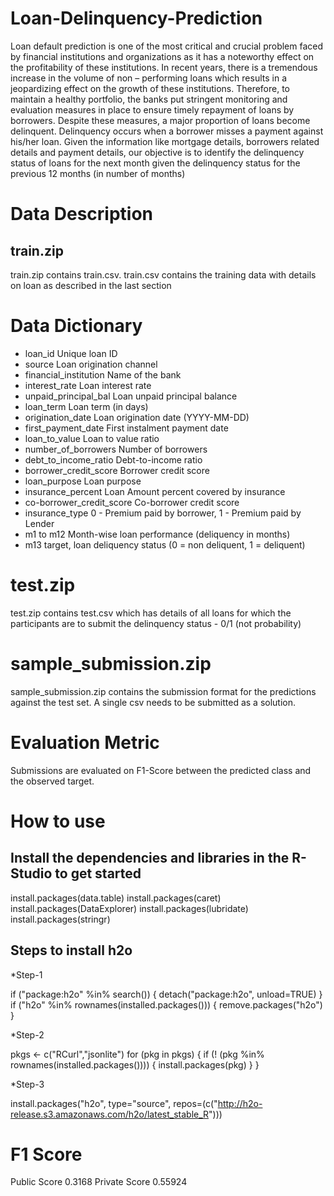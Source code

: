 # Loan-Delinquency-Prediction

Loan default prediction is one of the most critical and crucial problem faced by financial institutions and organizations as it has a noteworthy effect on the profitability of these institutions. In recent years, there is a tremendous increase in the volume of non – performing loans which results in a jeopardizing effect on the growth of these institutions.
Therefore, to maintain a healthy portfolio, the banks put stringent monitoring and evaluation measures in place to ensure timely repayment of loans by borrowers. Despite these measures, a major proportion of loans become delinquent. Delinquency occurs when a borrower misses a payment against his/her loan. 
Given the information like mortgage details, borrowers related details and payment details, our objective is to identify the delinquency status of loans for the next month given the delinquency status for the previous 12 months (in number of months)

# Data Description

## train.zip

train.zip contains train.csv. train.csv contains the training data with details on loan as described in the last section

# Data Dictionary

* loan_id	Unique loan ID
* source	Loan origination channel
* financial_institution	Name of the bank
* interest_rate	Loan interest rate
* unpaid_principal_bal	Loan unpaid principal balance
* loan_term	Loan term (in days)
* origination_date	Loan origination date (YYYY-MM-DD)
* first_payment_date	First instalment payment date
* loan_to_value	Loan to value ratio
* number_of_borrowers	Number of borrowers
* debt_to_income_ratio	Debt-to-income ratio
* borrower_credit_score	Borrower credit score
* loan_purpose	Loan purpose
* insurance_percent	Loan Amount percent covered by insurance
* co-borrower_credit_score	Co-borrower credit score
* insurance_type	0 - Premium paid by borrower, 1 - Premium paid by Lender
* m1 to m12	Month-wise loan performance (deliquency in months)
* m13	target, loan deliquency status (0 = non deliquent, 1 = deliquent)

# test.zip

test.zip contains test.csv which has details of all loans for which the participants are to submit the delinquency status - 0/1 (not probability)
 
# sample_submission.zip

sample_submission.zip contains the submission format for the predictions against the test set. A single csv needs to be submitted as a solution.

# Evaluation Metric

Submissions are evaluated on F1-Score between the predicted class and the observed target.

# How to use

## Install the dependencies and libraries in the R-Studio to get started

install.packages(data.table)
install.packages(caret)
install.packages(DataExplorer)
install.packages(lubridate)
install.packages(stringr)

## Steps to install h2o

*Step-1

if ("package:h2o" %in% search()) { detach("package:h2o", unload=TRUE) }
if ("h2o" %in% rownames(installed.packages())) { remove.packages("h2o") }

*Step-2

pkgs <- c("RCurl","jsonlite")
for (pkg in pkgs) {
  if (! (pkg %in% rownames(installed.packages()))) { install.packages(pkg) }
}

*Step-3 

install.packages("h2o", type="source", repos=(c("http://h2o-release.s3.amazonaws.com/h2o/latest_stable_R")))

# F1 Score 

Public Score 0.3168
Private Score 0.55924

